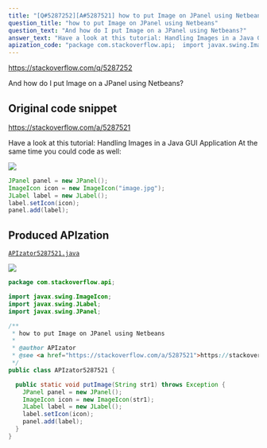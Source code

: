 ```yaml
---
title: "[Q#5287252][A#5287521] how to put Image on JPanel using Netbeans"
question_title: "how to put Image on JPanel using Netbeans"
question_text: "And how do I put Image on a JPanel using Netbeans?"
answer_text: "Have a look at this tutorial: Handling Images in a Java GUI Application At the same time you could code as well:"
apization_code: "package com.stackoverflow.api;  import javax.swing.ImageIcon; import javax.swing.JLabel; import javax.swing.JPanel;  /**  * how to put Image on JPanel using Netbeans  *  * @author APIzator  * @see <a href=\"https://stackoverflow.com/a/5287521\">https://stackoverflow.com/a/5287521</a>  */ public class APIzator5287521 {    public static void putImage(String str1) throws Exception {     JPanel panel = new JPanel();     ImageIcon icon = new ImageIcon(str1);     JLabel label = new JLabel();     label.setIcon(icon);     panel.add(label);   } }"
---
```


https://stackoverflow.com/q/5287252

And how do I put Image on a JPanel using Netbeans?



## Original code snippet

https://stackoverflow.com/a/5287521

Have a look at this tutorial: Handling Images in a Java GUI Application
At the same time you could code as well:

<div class="code-logo"><img src="/stackoverflow.png" /></div>

```java
JPanel panel = new JPanel(); 
ImageIcon icon = new ImageIcon("image.jpg"); 
JLabel label = new JLabel(); 
label.setIcon(icon); 
panel.add(label);
```

## Produced APIzation

[`APIzator5287521.java`](https://github.com/pasqualesalza/apization-temp-data/raw/master/search/APIzator5287521.java)

<div class="code-logo"><img src="/apizator.png" /></div>

```java
package com.stackoverflow.api;

import javax.swing.ImageIcon;
import javax.swing.JLabel;
import javax.swing.JPanel;

/**
 * how to put Image on JPanel using Netbeans
 *
 * @author APIzator
 * @see <a href="https://stackoverflow.com/a/5287521">https://stackoverflow.com/a/5287521</a>
 */
public class APIzator5287521 {

  public static void putImage(String str1) throws Exception {
    JPanel panel = new JPanel();
    ImageIcon icon = new ImageIcon(str1);
    JLabel label = new JLabel();
    label.setIcon(icon);
    panel.add(label);
  }
}

```
